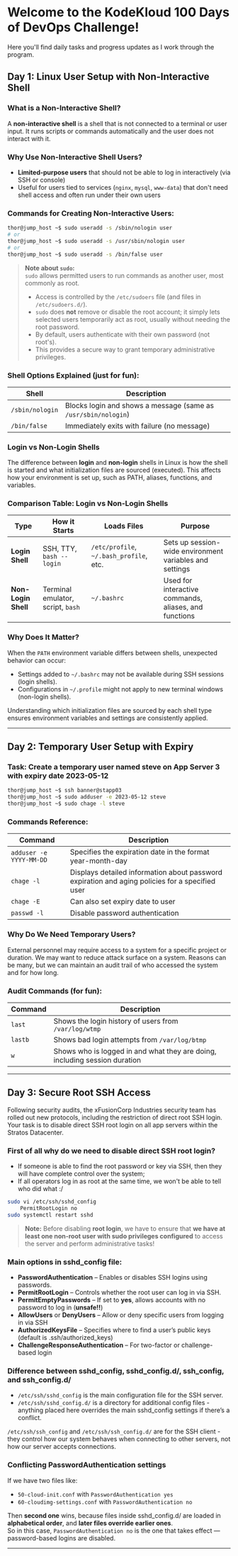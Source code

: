 # Welcome to the KodeKloud 100 Days of DevOps Challenge!  
Here you'll find daily tasks and progress updates as I work through the program.

## Day 1: Linux User Setup with Non-Interactive Shell

### What is a Non-Interactive Shell?

A **non-interactive shell** is a shell that is not connected to a terminal or user input. It runs scripts or commands automatically and the user does not interact with it.

### Why Use Non-Interactive Shell Users?

- **Limited-purpose users** that should not be able to log in interactively (via SSH or console)
- Useful for users tied to services (`nginx`, `mysql`, `www-data`) that don't need shell access and often run under their own users

### Commands for Creating Non-Interactive Users:

```bash
thor@jump_host ~$ sudo useradd -s /sbin/nologin user
# or
thor@jump_host ~$ sudo useradd -s /usr/sbin/nologin user  
# or
thor@jump_host ~$ sudo useradd -s /bin/false user
```

> **Note about `sudo`:**  
> `sudo` allows permitted users to run commands as another user, most commonly as root.  
> - Access is controlled by the `/etc/sudoers` file (and files in `/etc/sudoers.d/`).
> - `sudo` does **not** remove or disable the root account; it simply lets selected users temporarily act as root, usually without needing the root password.
> - By default, users authenticate with their own password (not root's).
> - This provides a secure way to grant temporary administrative privileges.

### Shell Options Explained (just for fun):

| Shell | Description |
|-------|-------------|
| `/sbin/nologin` | Blocks login and shows a message (same as `/usr/sbin/nologin`) |
| `/bin/false` | Immediately exits with failure (no message) |


### Login vs Non-Login Shells

The difference between **login** and **non-login** shells in Linux is how the shell is started and what initialization files are sourced (executed). This affects how your environment is set up, such as PATH, aliases, functions, and variables.

### Comparison Table: Login vs Non-Login Shells

| Type            | How it Starts                                 | Loads Files                                 | Purpose                        |
|-----------------|-----------------------------------------------|---------------------------------------------|--------------------------------|
| **Login Shell**     | SSH, TTY, `bash --login`                       | `/etc/profile`, `~/.bash_profile`, etc.     | Sets up session-wide environment variables and settings |
| **Non-Login Shell** | Terminal emulator, script, `bash`              | `~/.bashrc`                                 | Used for interactive commands, aliases, and functions   |


### Why Does It Matter?

When the `PATH` environment variable differs between shells, unexpected behavior can occur:

- Settings added to `~/.bashrc` may not be available during SSH sessions (login shells).
- Configurations in `~/.profile` might not apply to new terminal windows (non-login shells).

Understanding which initialization files are sourced by each shell type ensures environment variables and settings are consistently applied.

---

## Day 2: Temporary User Setup with Expiry

### Task: Create a temporary user named steve on App Server 3 with expiry date 2023-05-12

```bash
thor@jump_host ~$ ssh banner@stapp03
thor@jump_host ~$ sudo adduser -e 2023-05-12 steve
thor@jump_host ~$ sudo chage -l steve
```

### Commands Reference:

| Command | Description |
|---------|-------------|
| `adduser -e YYYY-MM-DD` | Specifies the expiration date in the format year-month-day |
| `chage -l` | Displays detailed information about password expiration and aging policies for a specified user |
| `chage -E` | Can also set expiry date to user |
| `passwd -l` | Disable password authentication |

### Why Do We Need Temporary Users?

External personnel may require access to a system for a specific project or duration. We may want to reduce attack surface on a system. Reasons can be many, but we can maintain an audit trail of who accessed the system and for how long.

### Audit Commands (for fun):

| Command | Description |
|---------|-------------|
| `last` | Shows the login history of users from `/var/log/wtmp` |
| `lastb` | Shows bad login attempts from `/var/log/btmp` |
| `w` | Shows who is logged in and what they are doing, including session duration |

---


## Day 3: Secure Root SSH Access

Following security audits, the xFusionCorp Industries security team has rolled out new protocols, including the restriction of direct root SSH login. Your task is to disable direct SSH root login on all app servers within the Stratos Datacenter.

### First of all why do we need to disable direct SSH root login?  
- If someone is able to find the root password or key via SSH, then they will have complete control over the system;
- If all operators log in as root at the same time, we won't be able to tell who did what :/

```bash
sudo vi /etc/ssh/sshd_config
    PermitRootLogin no
sudo systemctl restart sshd
```

> **Note:** Before disabling **root login**, we have to ensure that **we have at least one non-root user with sudo privileges configured** to access the server and perform administrative tasks!

### Main options in sshd_config file:

- **PasswordAuthentication** – Enables or disables SSH logins using passwords.
- **PermitRootLogin** – Controls whether the root user can log in via SSH.
- **PermitEmptyPasswords** – If set to **yes**, allows accounts with no password to log in (**unsafe!!**)
- **AllowUsers** or **DenyUsers** – Allow or deny specific users from logging in via SSH
- **AuthorizedKeysFile** – Specifies where to find a user’s public keys (default is .ssh/authorized_keys)
- **ChallengeResponseAuthentication** – For two-factor or challenge-based login

### Difference between sshd_config, sshd_config.d/, ssh_config, and ssh_config.d/

- `/etc/ssh/sshd_config` is the main configuration file for the SSH server.
- `/etc/ssh/sshd_config.d/` is a directory for additional config files - anything placed here overrides the main sshd_config settings if there’s a conflict.

`/etc/ssh/ssh_config` and `/etc/ssh/ssh_config.d/` are for the SSH client - they control how our system behaves when connecting to other servers, not how our server accepts connections.

### Conflicting PasswordAuthentication settings

If we have two files like:

- `50-cloud-init.conf` with `PasswordAuthentication yes`
- `60-cloudimg-settings.conf` with `PasswordAuthentication no`

Then **second one** wins, because files inside sshd_config.d/ are loaded in **alphabetical order**, and **later files override earlier ones**.  
So in this case, `PasswordAuthentication no` is the one that takes effect — password-based logins are disabled.

---